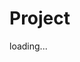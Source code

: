 # Project 
<body> 
    <div class="container"> 
         <div class="ring"></div> 
         <div class="ring"></div> 
         <div class="ring"></div>
         <p>loading...</p>
    </div>
</body> 





<html lang="en" dir="ltr">
  <head>
    <meta charset="utf-8">
    <title></title>
    <link rel="stylesheet" href="style.css">
  </head>
  </body>
    <div class=" container">
      <span class="ripple r1"></span>
      <span class="ripple r2"></span>
      <span class="ripple r3"></span>
      <span class="ripple r4"></span>
      <span class="ripple r5"></span>
      <span class="ripple r6"></span>
    </div>
  </body>
</html>
